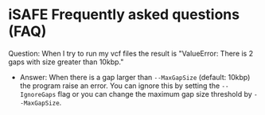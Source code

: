 iSAFE Frequently asked questions (FAQ)
==========
Question: When I try to run my vcf files the result is "ValueError: There is 2 gaps with size greater than 10kbp."
   - Answer: When there is a gap larger than ```--MaxGapSize``` (default: 10kbp) the program raise an error. You can ignore this by setting the ```--IgnoreGaps``` flag or you can change the maximum gap size threshold by ```--MaxGapSize```.